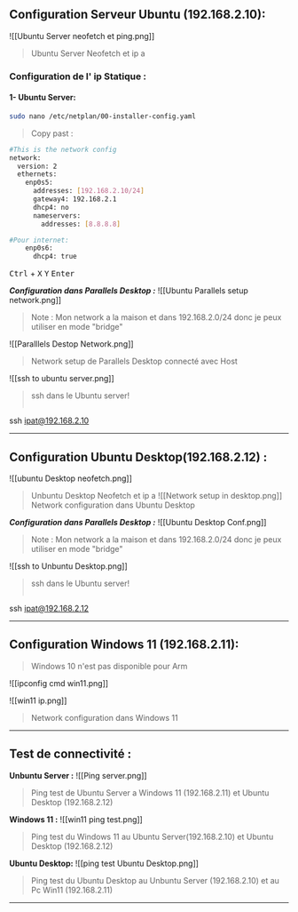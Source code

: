 ## Configuration Serveur Ubuntu (192.168.2.10):
![[Ubuntu Server neofetch et ping.png]]
>Ubuntu Server Neofetch et ip a
	
### Configuration de l' ip Statique :

#### 1- Ubuntu Server:
	
```bash
sudo nano /etc/netplan/00-installer-config.yaml
```

>Copy past :
```bash
#This is the network config
network:
  version: 2
  ethernets:
    enp0s5:
      addresses: [192.168.2.10/24]
      gateway4: 192.168.2.1
      dhcp4: no
      nameservers:
        addresses: [8.8.8.8]

#Pour internet:
    enp0s6:
      dhcp4: true
```

<kbd>Ctrl</kbd> + <kbd>X</kbd>
<kbd>Y</kbd>
<kbd>Enter</kbd>

***Configuration dans Parallels Desktop :***
![[Ubuntu Parallels setup network.png]]
>Note : Mon network a la maison et dans 192.168.2.0/24 donc je peux utiliser en mode "bridge"

![[Paralllels Destop Network.png]]
>Network setup de Parallels Desktop connecté avec Host


![[ssh to ubuntu server.png]]
>ssh dans le Ubuntu server! 
>```bash
ssh ipat@192.168.2.10

---
## Configuration Ubuntu Desktop(192.168.2.12) :
![[ubuntu Desktop neofetch.png]]
>Unbuntu Desktop Neofetch et ip a
![[Network setup in desktop.png]]
>Network configuration dans Ubuntu Desktop

***Configuration dans Parallels Desktop :***
![[Ubuntu Desktop Conf.png]]
>Note : Mon network a la maison et dans 192.168.2.0/24 donc je peux utiliser en mode "bridge"


![[ssh to Unbuntu Desktop.png]]
>ssh dans le Ubuntu server! 
>```bash
ssh ipat@192.168.2.12

---
## Configuration Windows 11 (192.168.2.11):
>Windows 10 n'est pas disponible pour Arm 

![[ipconfig cmd win11.png]]

![[win11 ip.png]]
>Network configuration dans Windows 11

---
## Test de connectivité :

**Unbuntu Server :**
![[Ping server.png]]
>Ping test de Ubuntu Server a Windows 11 (192.168.2.11) et Ubuntu Desktop (192.168.2.12)

**Windows 11 :**
![[win11 ping test.png]]
>Ping test du Windows 11 au Ubuntu Server(192.168.2.10) et Ubuntu Desktop (192.168.2.12)

**Ubuntu Desktop:**
![[ping test Ubuntu Desktop.png]]
>Ping test du Ubuntu Desktop au Unbuntu Server (192.168.2.10) et au Pc Win11 (192.168.2.11)

---
